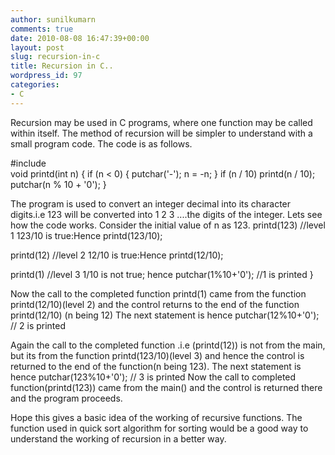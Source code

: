 ```yaml
---
author: sunilkumarn
comments: true
date: 2010-08-08 16:47:39+00:00
layout: post
slug: recursion-in-c
title: Recursion in C..
wordpress_id: 97
categories:
- C
---
```


Recursion may be used in C programs, where one function may be called within itself. The method of recursion will be simpler to understand with a small program code. The code is as follows.

#include  
void printd(int n) 
{ 
    if (n < 0) { 
        putchar('-'); 
        n = -n; 
    } 
    if (n / 10) 
        printd(n / 10); 
    putchar(n % 10 + '0'); 
} 

The program is used to convert an integer decimal into its character digits.i.e 123 will be converted into 1
2
3
....the digits of the integer.
Lets see how the code works.
Consider the initial value of n as 123.
printd(123)				//level 1
123/10 is true:Hence 
printd(123/10);

printd(12)				//level 2
12/10 is true:Hence
printd(12/10);

printd(1)				//level 3
1/10 is not true;
hence putchar(1%10+'0'); 		//1 is printed
}

Now the call to the completed function printd(1) came from the function printd(12/10)(level 2)  and the control returns to the end of the function printd(12/10) (n being 12)
The next statement is 
hence putchar(12%10+'0');		// 2 is printed

Again the call to the completed function .i.e (printd(12)) is not from the main, but its from the function printd(123/10)(level 3) and hence the control is returned to the end of the function(n being 123).
The next statement is
hence putchar(123%10+'0');		// 3 is printed
Now the call to completed function(printd(123)) came from the main() and the control is returned there and the program proceeds.

Hope this gives a basic idea of the working of recursive functions. The function used in quick sort algorithm for sorting would be a good way to understand the working of recursion in a better way.

